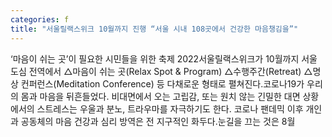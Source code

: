 ```yaml
---
categories: f
title: "서울릴랙스위크 10월까지 진행 “서울 시내 108곳에서 건강한 마음챙김을”"
---
```

‘마음이 쉬는 곳’이 필요한 시민들을 위한 축제 2022서울릴랙스위크가 10월까지 서울 도심 전역에서 △마음이 쉬는 곳(Relax Spot & Program) △수행주간(Retreat) △명상 컨퍼런스(Meditation Conference) 등 다채로운 형태로 펼쳐진다.코로나19가 우리의 몸과 마음을 뒤흔들었다. 비대면에서 오는 고립감, 또는 원치 않는 긴밀한 대면 상황에서의 스트레스는 우울과 분노, 트라우마를 자극하기도 한다. 코로나 팬데믹 이후 개인과 공동체의 마음 건강과 심리 방역은 전 지구적인 화두다.눈길을 끄는 것은 8월